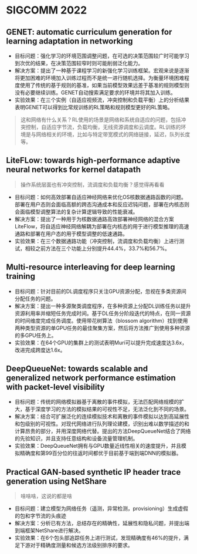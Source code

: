# SIGCOMM 2022

## GENET: automatic curriculum generation for learning adaptation in networking

+ 目标问题：强化学习的环境范围调整问题，在可选的决策范围较广时可能学习到次优的结果，在决策范围较窄时则可能削弱泛化能力。
+ 解决方案：提出了一种基于课程学习的新强化学习训练框架。宏观来说是逐渐将更加困难的环境加入训练过程而不是统一进行随机选择。为衡量环境困难程度使用了传统的基于规则的基准，如果当前模型效果远差于基准的规则模型则没有必要继续训练。GENET自动搜索满足要求的环境并将其加入训练。
+ 实验效果：在三个实例（自适应视频流，冲突控制和负载平衡）上的分析结果表明GENET可以得到比常规训练的RL策略和规则模型更好的RL策略。

> 这和网络有什么关系？RL使用的场景是网络和系统自适应的问题，包括冲突控制，自适应字节流，负载均衡，无线资源调度和云调度。RL训练的环境是与网络相关的环境，比如与特定带宽模式的网络链接，延迟，队列长度等。

## LiteFLow: towards high-performance adaptive neural networks for kernel datapath

> 操作系统层面也有冲突控制，流调度和负载均衡？感觉得再看看

+ 目标问题：如何高效部署自适应神经网络来优化OS核数据通路函数的问题。部署在用户态则会面临高额的跨态沟通成本和反应迟钝问题，部署在内核态则会面临模型调整算法的复杂计算逻辑导致的性能衰减。
+ 解决方案：提出了一种用于为核数据通路高效部署神经网络的混合方案LiteFlow，将自适应神经网络解耦为部署在内核态的用于进行模型推理的高速通路和部署在用户态的用于模型调整的低速通路。
+ 实验效果：在三个数据通路功能（冲突控制，流调度和负载均衡）上进行测试，相较之前方法在三个功能上分别提升44.4%，33.7%和56.7%。

## Multi-resource interleaving for deep learning training

+ 目标问题：针对目前的DL调度程序只关注GPU资源分配，忽视在多类资源间分配任务的问题。
+ 解决方案：提出一种多源聚类调度程序，在多种资源上分配DL训练任务以提升资源利用率并缩短任务完成时间。基于DL任务分阶段迭代的特点，在同一资源的时间维度完成任务调度。使用带花树算法（blossom algorithm）找到使用两种类型资源的单GPU任务的最佳聚集方案，然后将方法推广到使用多种资源的多GPU任务上。
+ 实验效果：在64个GPU的集群上的测试表明Muri可以提升完成速度达3.6x，改进完成跨度达1.6x。

## DeepQueueNet: towards scalable and generalized network performance estimation with packet-level visibility

+ 目标问题：传统的网络模拟器基于离散的事件模拟，无法匹配网络规模的扩大，基于深度学习的方法的模拟结果的可视性不足，无法泛化到不同的场景。
+ 解决方案：结合可扩展泛化的连续模拟技术和离散的事件模拟以达到高延展性和包级别的可视性。对现代网络进行队列理论建模，识别出难以数学描述的和计算昂贵的部分，并用深度网络代替。提出的方法DeepQueueNet结合了网络的先验知识，并且支持任意结构和设备流量管理机制。
+ 实验效果：DeepQueueNet拥有与GPU数量近线性相关的速度提升，并且模拟精确度和第99百分位的往返时间都优于目前基于端到端DNN的模拟器。

## Practical GAN-based synthetic IP header trace generation using NetShare

> 啥啥啥，这说的都是啥

+ 目标问题：建立模型为网络任务（遥测，异常检测，provisioning）生成虚假的包和字节流的头痕迹
+ 解决方案：分析已有方法，总结存在的精确性，延展性和隐私问题，并提出端到端框架NetShare进行解决。
+ 实验效果：在6个包头部追踪任务上进行测试，发现精确度有46%的提升，满足下游对于精确度测量和候选方法级别排序的要求。
